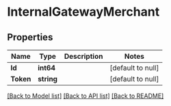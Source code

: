 # InternalGatewayMerchant

## Properties
Name | Type | Description | Notes
------------ | ------------- | ------------- | -------------
**Id** | **int64** |  | [default to null]
**Token** | **string** |  | [default to null]

[[Back to Model list]](../README.md#documentation-for-models) [[Back to API list]](../README.md#documentation-for-api-endpoints) [[Back to README]](../README.md)


